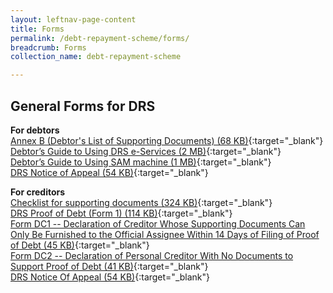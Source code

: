 ```yaml
---
layout: leftnav-page-content
title: Forms
permalink: /debt-repayment-scheme/forms/
breadcrumb: Forms
collection_name: debt-repayment-scheme

---
```


General Forms for DRS
---
**For debtors**<br>
[Annex B (Debtor's List of Supporting Documents) (68 KB)](/files/AnnexB(Debtor'sListofSupportingDocuments).pdf){:target="_blank"}<br>
[Debtor’s Guide to Using DRS e-Services (2 MB)](/files/Debtor'sGuidetoUsingDRSe-Services.pdf){:target="_blank"}<br>
[Debtor’s Guide to Using SAM machine (1 MB)](/files/UserGuideforSAM_DRS.pdf){:target="_blank"}<br>
[DRS Notice of Appeal (54 KB)](/files/DRSNoticeofAppeal.pdf){:target="_blank"}<br>

**For creditors**<br>
[Checklist for supporting documents (324 KB)](/files/ChecklisttoCreditorsforSupportingDocuments_revisedversion20062018.pdf){:target="_blank"}<br>
[DRS Proof of Debt (Form 1) (114 KB)](/files/DRSProofofDebt(Form1).pdf){:target="_blank"}<br>
[Form DC1 -- Declaration of Creditor Whose Supporting Documents Can Only Be Furnished to the Official Assignee Within 14 Days of Filing of Proof of Debt (45 KB)](/files/FormDC1DRS.pdf){:target="_blank"}<br>
[Form DC2 -- Declaration of Personal Creditor With No Documents to Support Proof of Debt (41 KB)](/files/FormDC2DRS.pdf){:target="_blank"}<br>
[DRS Notice Of Appeal (54 KB)](/files/DRSNoticeofAppeal.pdf){:target="_blank"}<br>
